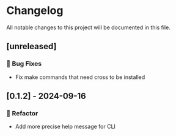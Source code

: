 # Changelog

All notable changes to this project will be documented in this file.

## [unreleased]

### 🐛 Bug Fixes

- Fix make commands that need cross to be installed

## [0.1.2] - 2024-09-16

### 🚜 Refactor

- Add more precise help message for CLI

<!-- generated by git-cliff -->
